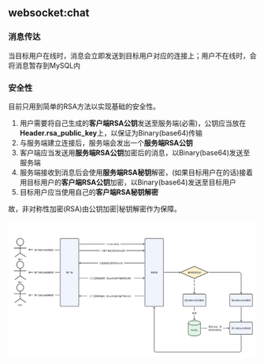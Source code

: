 ## websocket:chat

### 消息传达
当目标用户在线时，消息会立即发送到目标用户对应的连接上；用户不在线时，会将消息暂存到MySQL内

### 安全性
目前只用到简单的RSA方法以实现基础的安全性。

1. 用户需要将自己生成的**客户端RSA公钥**发送至服务端(必需)，公钥应当放在**Header.rsa_public_key**上，以保证为Binary(base64)传输
2. 与服务端建立连接后，服务端会发出一个**服务端RSA公钥**
3. 客户端应当发送用**服务端RSA公钥**加密后的消息，以Binary(base64)发送至服务端
4. 服务端接收到消息后会使用**服务端RSA秘钥**解密，(如果目标用户在的话)接着用目标用户的**客户端RSA公钥**加密，以Binary(base64)发送至目标用户
5. 目标用户应当使用自己的**客户端RSA秘钥解密**

故，非对称性加密(RSA)由公钥加密|秘钥解密作为保障。

![Alt text](./ws_chat.png)